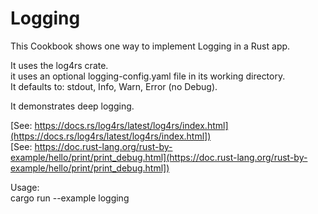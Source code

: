 # Logging

This Cookbook shows one way to implement Logging in a Rust app.  

It uses the log4rs crate.  
it uses an optional logging-config.yaml file in its working directory.  
It defaults to: stdout, Info, Warn, Error (no Debug).  

It demonstrates deep logging.  

[See: https://docs.rs/log4rs/latest/log4rs/index.html](https://docs.rs/log4rs/latest/log4rs/index.html])  
[See: https://doc.rust-lang.org/rust-by-example/hello/print/print_debug.html](https://doc.rust-lang.org/rust-by-example/hello/print/print_debug.html])  

Usage:  
cargo run --example logging  
